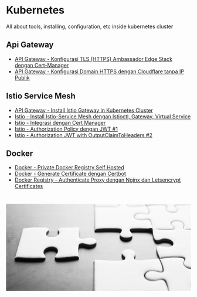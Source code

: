 # Kubernetes
All about tools, installing, configuration, etc inside kubernetes cluster

## Api Gateway
- [API Gateway - Konfigurasi TLS (HTTPS) Ambassador Edge Stack dengan Cert-Manager](https://github.com/anang5u/Kubernetes/tree/master/api-gateway/ambassador-edge-stack-tls-configuration)
- [API Gateway - Konfigurasi Domain HTTPS dengan Cloudflare tanpa IP Publik](https://github.com/anang5u/Kubernetes/tree/master/api-gateway/cloudflare-configuration)

## Istio Service Mesh
- [API Gateway - Install Istio Gateway in Kubernetes Cluster](https://github.com/anang5u/Kubernetes/tree/master/istio/install-istio-in-kubernetes)
- [Istio - Install Istio-Service Mesh dengan Istioctl, Gateway, Virtual Service](https://github.com/anang5u/Kubernetes/tree/master/istio/istio-kubernetes-in-docker-kind)
- [Istio - Integrasi dengan Cert Manager](https://github.com/anang5u/kubernetes/tree/master/istio/istio-cert-manager-integration)
- [Istio - Authorization Policy dengan JWT #1](https://github.com/anang5u/Kubernetes/tree/master/istio/jwt-token)
- [Istio - Authorization JWT with OutputClaimToHeaders #2](https://github.com/anang5u/Kubernetes/tree/master/istio/istio-jwt-authorization-2)

## Docker
- [Docker - Private Docker Registry Self Hosted](https://github.com/anang5u/kubernetes/tree/master/docker/docker-registry-self-hosted)
- [Docker - Generate Certificate dengan Certbot](https://github.com/anang5u/kubernetes/tree/master/docker/generate-certificate-certbot)
- [Docker Registry - Authenticate Proxy dengan Nginx dan Letsencrypt Certificates](https://github.com/anang5u/kubernetes/tree/master/docker/authenticate-proxy-with-nginx)

#
![Puzzle](./devops_n.jpg)